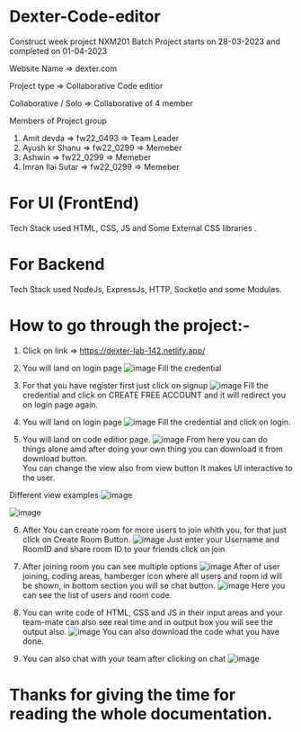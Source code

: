 # Dexter-Code-editor
Construct week project 
NXM201 Batch Project starts on 28-03-2023 and completed on 01-04-2023 <br>

Website Name => dexter.com <br>

Project type => Collaborative Code editior <br>

Collaborative / Solo => Collaborative of 4 member

Members of Project group
1. Amit devda              => fw22_0493  => Team Leader <br>
2. Ayush kr Shanu          => fw22_0299  =>  Memeber <br>
3. Ashwin                  => fw22_0299  =>  Memeber <br>
4. Imran Ilai Sutar        => fw22_0299  =>  Memeber <br>


# For UI (FrontEnd)
Tech Stack used HTML, CSS, JS and Some External CSS libraries .

# For Backend 
Tech Stack used NodeJs, ExpressJs, HTTP, SocketIo and some Modules.

# How to go through the project:-

1. Click on link => https://dexter-lab-142.netlify.app/

2. You will land on login page
![image](https://user-images.githubusercontent.com/112754570/231199749-47054ec9-69d5-4ee5-9b9f-e20a0884a72d.png)
 Fill the credential <br>
 
3. For that you have register first just click on signup
![image](https://user-images.githubusercontent.com/112754570/231200795-61594ae7-273e-43e8-994e-3a6eb870b8fa.png)
Fill the credential and click on  CREATE FREE ACCOUNT  and it will redirect you on login page again.<br>

4. You will land on login page 
![image](https://user-images.githubusercontent.com/112754570/231199749-47054ec9-69d5-4ee5-9b9f-e20a0884a72d.png)
 Fill the credential and click on login.<br>
 
5. You will land on code editior page.
![image](https://user-images.githubusercontent.com/112754570/231202535-779d4481-486a-4d9f-a2ad-8535d9cb420b.png)
From here you can do things alone amd after doing your own thing you can download it from download button.<br>
You can change the view also from view button It makes UI interactive to the user.<br>

Different view examples
![image](https://user-images.githubusercontent.com/112754570/231203333-68b4a7a9-29d9-483a-a280-b3c98c5c265c.png)

![image](https://user-images.githubusercontent.com/112754570/231203482-7625faa7-fcba-4fd5-9b5b-339c751770a5.png)

6. After You can create room for more users to join whith you, for that just click on Create Room Button.
![image](https://user-images.githubusercontent.com/112754570/231204257-dbb4d71c-50b8-4581-9c46-4017d4f10c16.png)
Just enter your Username and RoomID and share room ID to your friends click on join.

7. After joining room you can see multiple options
![image](https://user-images.githubusercontent.com/112754570/231204834-097f6bfe-5875-4ca9-9274-ab5b18a2db0b.png)
After of user joining, coding areas, hamberger icon where all users and room id will be shown, in bottom section you will se chat button.
![image](https://user-images.githubusercontent.com/112754570/231207367-15185fef-07ff-47f7-9105-7d8822bb665a.png)
Here you can see the list of users and room code.


8. You can write code of HTML, CSS and JS in their input areas and your team-mate can also see real time and in output box you will see the output also.
![image](https://user-images.githubusercontent.com/112754570/231212983-ec42c5e1-d5a4-4835-964b-a41a75a0880a.png)
You can also download the code what you have done.

10. You can also chat with your team after clicking on chat
![image](https://user-images.githubusercontent.com/112754570/231213637-db9a3510-2c1a-4092-9979-a721cba83f57.png)


# Thanks for giving the time for reading the whole documentation.
